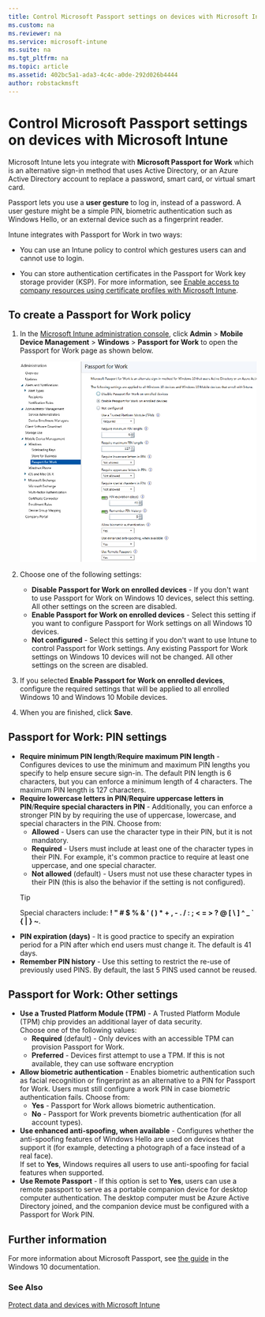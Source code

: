 ```yaml
---
title: Control Microsoft Passport settings on devices with Microsoft Intune
ms.custom: na
ms.reviewer: na
ms.service: microsoft-intune
ms.suite: na
ms.tgt_pltfrm: na
ms.topic: article
ms.assetid: 402bc5a1-ada3-4c4c-a0de-292d026b4444
author: robstackmsft
---
```

# Control Microsoft Passport settings on devices with Microsoft Intune
Microsoft Intune lets you integrate with **Microsoft Passport for Work** which is an alternative sign-in method that uses Active Directory, or an Azure Active Directory account to replace a password, smart card, or virtual smart card.

Passport lets you use a **user gesture** to log in, instead of a password. A user gesture might be a simple PIN, biometric authentication such as Windows Hello, or an external device such as a fingerprint reader.

Intune integrates with Passport for Work in two ways:

-   You can use an Intune policy to control which gestures users can and cannot use to login.

-   You can store authentication certificates in the Passport for Work key storage provider (KSP). For more information, see [Enable access to company resources using certificate profiles with Microsoft Intune](enable-access-to-company-resources-using-certificate-profiles-with-microsoft-intune.md).

## To create a Passport for Work policy

1.  In the [Microsoft Intune administration console](https://manage.microsoft.com), click **Admin** &gt; **Mobile Device Management** &gt; **Windows** &gt; **Passport for Work** to open the Passport for Work page as shown below.

	![Image1](..\media\passport.png)

2.  Choose one of the following settings:
	- **Disable Passport for Work on enrolled devices** - If you don't want to use Passport for Work on Windows 10 devices, select this setting. All other settings on the screen are disabled.
	- **Enable Passport for Work on enrolled devices** - Select this setting if you want to configure Passport for Work settings on all Windows 10 devices.
	- **Not configured** - Select this setting if you don't want to use Intune to control Passport for Work settings. Any existing Passport for Work settings on Windows 10 devices will not be changed. All other settings on the screen are disabled.
3.  If you selected **Enable Passport for Work on enrolled devices**, configure the required  settings that will be applied to all enrolled Windows 10 and Windows 10 Mobile devices.
3.  When you are finished, click **Save**.

## Passport for Work: PIN settings

  
- **Require minimum PIN length**/**Require maximum PIN length** - Configures devices to use the minimum and maximum PIN lengths you specify to help ensure secure sign-in. The default PIN length is 6 characters, but you can enforce a minimum length of 4 characters. The maximum PIN length is 127 characters.
- **Require lowercase letters in PIN**/**Require uppercase letters in PIN**/**Require special characters in PIN** - Additionally, you can enforce a stronger PIN by by requiring the use of uppercase, lowercase, and special characters in the PIN. Choose from:
	- **Allowed** - Users can use the character type in their PIN, but it is not mandatory.
	- **Required** - Users must include at least one of the character types in their PIN. For example, it's common practice to require at least one uppercase, and one special character.
	- **Not allowed** (default) - Users must not use these character types in their PIN (this is also the behavior if the setting is not configured).
	> [!TIP]
    > Special characters include: **! " # $ % &amp; ' ( ) &#42; + , - . / : ; &lt; = &gt; ? @ [ \ ] ^ _ &#96; { &#124; } ~**.
- **PIN expiration (days)** - It is good practice to specify an expiration period for a PIN after which end users must change it. The default is 41 days. 
- **Remember PIN history** - Use this setting to restrict the re-use of previously used PINS. By default, the last 5 PINS used cannot be reused.


## Passport for Work: Other settings

- **Use a Trusted Platform Module (TPM)** - A Trusted Platform Module (TPM) chip provides an additional layer of data security.<br>Choose one of the following values:
	- **Required** (default) - Only devices with an accessible TPM can provision Passport for Work.
	- **Preferred** - Devices first attempt to use a TPM. If this is not available, they can use software encryption
- **Allow biometric authentication** - Enables biometric authentication such as facial recognition or fingerprint as an alternative to a PIN for Passport for Work. Users must still configure a work PIN in case biometric authentication fails. Choose from:
	- **Yes** - Passport for Work allows biometric authentication.
	- **No** - Passport for Work prevents biometric authentication (for all account types).
- **Use enhanced anti-spoofing, when available** - Configures whether the anti-spoofing features of Windows Hello are used on devices that support it (for example, detecting a photograph of a face instead of a real face).<br>If set to **Yes**, Windows requires all users to use anti-spoofing for facial features when supported.
- **Use Remote Passport** - If this option is set to **Yes**, users can use a remote passport to serve as a portable companion device for desktop computer authentication. The desktop computer must be Azure Active Directory joined, and the companion device must be configured with a Passport for Work PIN.

## Further information
For more information about Microsoft Passport, see [the guide](https://technet.microsoft.com/library/mt589441.aspx) in the Windows 10 documentation.

### See Also
[Protect data and devices with Microsoft Intune](protect-data-and-devices-with-microsoft-intune.md)

